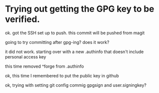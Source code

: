 # Trying out getting the GPG key to be verified.

ok. got the SSH set up to push. this commit will be pushed from magit

going to try committing after gpg-ing? does it work?

it did not work. starting over with a new .authinfo that doesn't include personal access key

this time removed ^forge from .authinfo

ok, this time I remembered to put the public key in github

ok, trying with setting git config commig gpgsign and user.signingkey?
